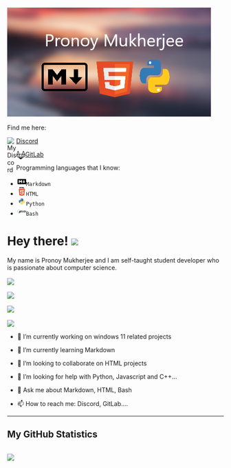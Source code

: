 [![Header](https://raw.githubusercontent.com/pronoy2108/pronoy2108/gh-pages/readme_header.png)](https://pronoy2108.github.io/pronoy2108)

<p>Find me here:</p>
<p><a href="https://discord.gg/yrj2kpnsU2">
<img align="left" alt="My Discord" width="21px" src="https://raw.githubusercontent.com/anuraghazra/anuraghazra/master/assets/discord-round.svg"/>Discord
</a></p>

<p><a href="https://gitlab.com/pronoy2108">
<img align="left" alt="GitLab" width="21px" src="https://raw.githubusercontent.com/pronoy2108/pronoy2108/2d284067205180139e7174dbf803d0f3418bc1c1/gitlab.svg"/>GitLab
</a></p>

<p>Programming languages that I know:</p>
<ul>
  <li><code><img height="20" src="https://raw.githubusercontent.com/github/explore/80688e429a7d4ef2fca1e82350fe8e3517d3494d/topics/markdown/markdown.png">Markdown</code></li>
<li><code><img height="20" src="https://raw.githubusercontent.com/github/explore/80688e429a7d4ef2fca1e82350fe8e3517d3494d/topics/html/html.png">HTML</code></li>
<li><code><img height="20" src="https://raw.githubusercontent.com/github/explore/80688e429a7d4ef2fca1e82350fe8e3517d3494d/topics/python/python.png">Python</code></li>
<li><code><img height="20" src="https://raw.githubusercontent.com/github/explore/80688e429a7d4ef2fca1e82350fe8e3517d3494d/topics/bash/bash.png">Bash</code></li>
</ul>
  
# Hey there! <img src="https://raw.githubusercontent.com/MartinHeinz/MartinHeinz/master/wave.gif" width="30px">

My name is Pronoy Mukherjee and I am self-taught student developer who is passionate about computer science.

<img align="center" src="https://github-readme-stats.vercel.app/api/top-langs/?username=pronoy2108&langs_count=&layout=compact&theme=tokyonight"/>

<p>
<a href="https://github.com/pronoy2108/pronoy2108">
<img align="center" src="https://github-readme-stats.vercel.app/api?username=pronoy2108&show_icons=true&theme=tokyonight"/>
</a>
</p>
  
<p>
<a href=https://github.com/pronoy2108/Superfolders>
<img align="center" src="https://github-readme-stats.vercel.app/api/pin/?username=pronoy2108&repo=Superfolders&theme=tokyonight"/>
</a>
</p>

<p>
<a href=https://github.com/pronoy2108/tweaks-for-windows-11>
<img align="center" src="https://github-readme-stats.vercel.app/api/pin/?username=pronoy2108&repo=tweaks-for-windows-11&theme=tokyonight"/>
</a>
  </p>
 
<p>
<!--**pronoy2108/pronoy2108** is a ✨ _special_ ✨ repository because its `README.md` (this file) appears on your GitHub profile.-->


- 🔭 I’m currently working on windows 11 related projects
- 🌱 I’m currently learning Markdown
- 👯 I’m looking to collaborate on HTML projects
- 🤔 I’m looking for help with Python, Javascript and C++...
- 💬 Ask me about Markdown, HTML, Bash
- 📫 How to reach me: Discord, GitLab....

  </p>
---
## My GitHub Statistics

![](https://metrics.lecoq.io/pronoy2108?template=classic&isocalendar=1&languages=1&introduction=1&habits=1&stars=1&topics=1&reactions=1&people=1&gists=1&followup=1&lines=1&traffic=1&stargazers=1&projects=1&activity=1&achievements=1&discussions=1&support=1&notable=1&repositories=1&skyline=1&pagespeed=1&music=1&tweets=1&anilist=1&stackoverflow=1&posts=1&rss=1&wakatime=1&stock=1&nightscout=1&screenshot=1&repositories=100&repositories.batch=100&repositories.forks=false&repositories.affiliations=owner&isocalendar.duration=half-year&languages.limit=8&languages.sections=most-used&languages.colors=github&languages.threshold=0%25&languages.indepth=false&languages.categories=markup%2C%20programming&languages.recent.categories=markup%2C%20programming&languages.recent.load=300&languages.recent.days=14&introduction.title=true&habits.from=200&habits.days=14&habits.facts=true&habits.charts=false&habits.trim=false&stars.limit=4&topics.mode=starred&topics.sort=stars&topics.limit=15&reactions.limit=200&reactions.limit.issues=100&reactions.days=0&reactions.display=absolute&reactions.ignored=github-actions%5Bbot%5D%2C%20dependabot%5Bbot%5D%2C%20dependabot-preview%5Bbot%5D&people.limit=24&people.size=28&people.types=followers%2C%20following&people.identicons=false&people.shuffle=false&followup.sections=repositories&projects.limit=4&projects.descriptions=false&activity.limit=5&activity.load=300&activity.days=14&activity.filter=all&activity.visibility=all&activity.timestamps=false&achievements.threshold=C&achievements.secrets=true&achievements.display=detailed&achievements.limit=0&notable.repositories=false&skyline.year=current-year&skyline.frames=60&skyline.quality=0.5&skyline.compatibility=false&pagespeed.url=.user.website&pagespeed.detailed=false&pagespeed.screenshot=false&music.limit=4&music.played.at=false&music.user=.user.login&tweets.attachments=false&tweets.limit=2&tweets.user=.user.twitter&anilist.medias=anime%2C%20manga&anilist.sections=favorites&anilist.limit=2&anilist.limit.characters=22&anilist.shuffle=true&anilist.user=.user.login&stackoverflow.user=0&stackoverflow.sections=answers-top%2C%20questions-recent&stackoverflow.limit=2&stackoverflow.lines=4&stackoverflow.lines.snippet=2&posts.descriptions=false&posts.covers=false&posts.limit=4&posts.user=.user.login&rss.limit=4&wakatime.days=7&wakatime.sections=time%2C%20projects%2C%20projects-graphs%2C%20languages%2C%20languages-graphs%2C%20editors%2C%20os&wakatime.limit=5&wakatime.url=https%3A%2F%2Fwakatime.com&wakatime.user=current&stock.duration=1d&stock.interval=5m&screenshot.title=Screenshot&screenshot.selector=body&screenshot.background=true&nightscout.url=https%3A%2F%2Fexample.herokuapp.com&nightscout.datapoints=12&nightscout.lowalert=80&nightscout.highalert=180&nightscout.urgentlowalert=50&nightscout.urgenthighalert=250&config.timezone=UTC)
---
